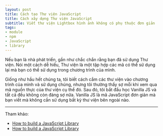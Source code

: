 ```yaml
---
layout: post
title: Cách tạo Thư viện JavaScript
title: Cách xây dựng Thư viện JavaScript
subtitle: Viết thư viện Lightbox hình ảnh không có phụ thuộc đơn giản
tags:
- module
- npm
- JavaScript
- library
---
```


Nếu bạn là nhà phát triển, gần như chắc chắn rằng bạn đã sử dụng Thư viện. Nói một cách dễ hiểu, Thư viện là một tập hợp các mã có thể sử dụng lại mà bạn có thể sử dụng trong chương trình của mình.

Giống như hầu hết chúng ta, tôi biết cách cắm các thư viện vào chương trình của mình và sử dụng chúng, nhưng tôi thường thấy sợ mỗi khi xem qua mã nguồn thực của thư viện cụ thể đó. Sau đó, tôi bắt đầu học Vanilla JS và tất cả đều không còn đáng sợ nữa. Vanilla JS là mã JavaScript đơn giản mà bạn viết mà không cần sử dụng bất kỳ thư viện bên ngoài nào.








-----
Tham khảo:
- [How to build a JavaScript Library](https://faisalrashid.tech/blogs/How-to-build-a-JavaScript-Library)
- [How to build a JavaScript Library](https://levelup.gitconnected.com/how-to-build-a-javascript-library-6b7161315f3d)
